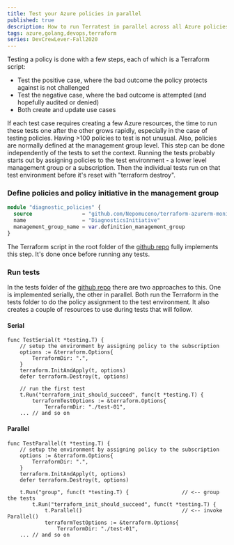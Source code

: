 ```yaml
---
title: Test your Azure policies in parallel
published: true
description: How to run Terratest in parallel across all Azure policies assigned in your environment
tags: azure,golang,devops,terraform
series: DevCrewLever-Fall2020
---
```


Testing a policy is done with a few steps, each of which is a Terraform script:

* Test the positive case, where the bad outcome the policy protects against is not challenged
* Test the negative case, where the bad outcome is attempted (and hopefully audited or denied)
* Both create and update use cases

If each test case requires creating a few Azure resources, the time to run these tests one after the other grows rapidly, especially in the case of testing policies. Having >100 policies to test is not unusual. Also, policies are normally defined at the management group level. This step can be done independently of the tests to set the context. Running the tests probably starts out by assigning policies to the test environment - a lower level management group or a subscription. Then the individual tests run on that test environment before it's reset with "terraform destroy".

### Define policies and policy initiative in the management group

```terraform
module "diagnostic_policies" {
  source                = "github.com/Nepomuceno/terraform-azurerm-monitoring-policies.git?ref=main"
  name                  = "DiagnosticsInitiative"
  management_group_name = var.definition_management_group
}
```

The Terraform script in the root folder of the [github repo](https://github.com/sebastus/icy-landscape) fully implements this step. It's done once before running any tests.

### Run tests

In the tests folder of the [github repo](https://github.com/sebastus/icy-landscape) there are two approaches to this. One is implemented serially, the other in parallel. Both run the Terraform in the tests folder to do the policy assignment to the test environment. It also creates a couple of resources to use during tests that will follow.

#### Serial

```golang
func TestSerial(t *testing.T) {
    // setup the environment by assigning policy to the subscription
    options := &terraform.Options{
        TerraformDir: ".",
    }
    terraform.InitAndApply(t, options)
    defer terraform.Destroy(t, options)

    // run the first test
    t.Run("terraform_init_should_succeed", func(t *testing.T) {
        terraformTestOptions := &terraform.Options{
            TerraformDir: "./test-01",
    ... // and so on
```

#### Parallel

```golang
func TestParallel(t *testing.T) {
    // setup the environment by assigning policy to the subscription
    options := &terraform.Options{
        TerraformDir: ".",
    }
    terraform.InitAndApply(t, options)
    defer terraform.Destroy(t, options)

    t.Run("group", func(t *testing.T) {                 // <-- group the tests
        t.Run("terraform_init_should_succeed", func(t *testing.T) {
            t.Parallel()                                // <-- invoke Parallel()
            terraformTestOptions := &terraform.Options{
                TerraformDir: "./test-01",
    ... // and so on
```
